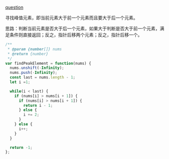[question](https://leetcode.com/problems/find-peak-element/)

寻找峰值元素，即当前元素大于前一个元素而且要大于后一个元素。

思路：判断当前元素是否大于后一个元素，如果大于判断是否大于前一个元素，满足条件则直接返回；反之，指针后移两个元素；反之，指针后移一个。

```js
/**
 * @param {number[]} nums
 * @return {number}
 */
var findPeakElement = function(nums) {
  nums.unshift(-Infinity);
  nums.push(-Infinity);
  const last = nums.length - 1;
  let i =1;

  while(i < last) {
    if (nums[i] > nums[i + 1]) {
      if (nums[i] > nums[i + 1]) {
        return i - 1;
      } else {
        i += 2;
      }
    } else {
      i++;
    }
  }

  return -1;
};
```